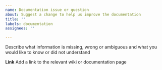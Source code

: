 ```yaml
---
name: Documentation issue or question
about: Suggest a change to help us improve the documentation
title: ''
labels: documentation
assignees: ''

---
```


Describe what information is missing, wrong or ambiguous and what you would like to know or did not understand

**Link**
Add a link to the relevant wiki or documentation page
